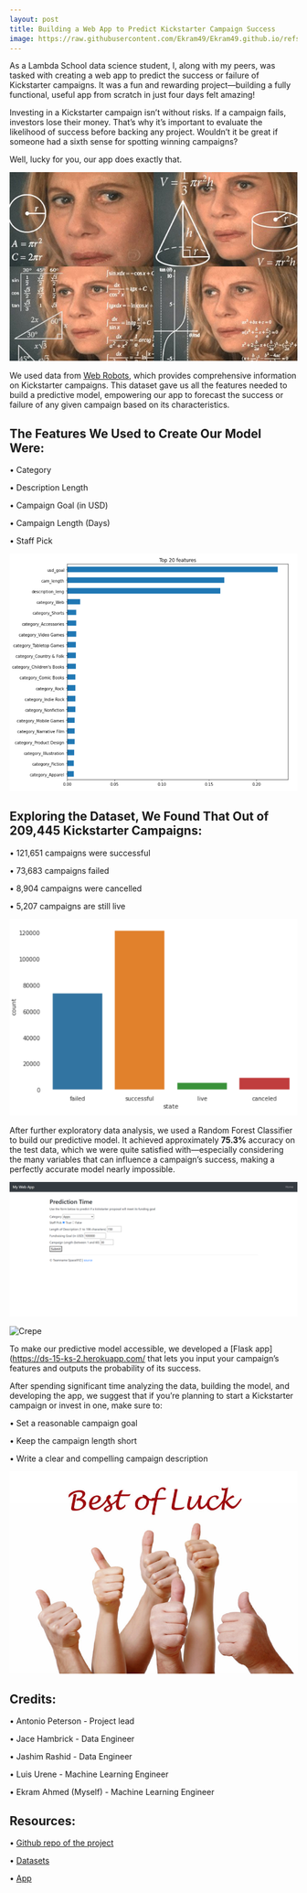 ```yaml
---
layout: post
title: Building a Web App to Predict Kickstarter Campaign Success
image: https://raw.githubusercontent.com/Ekram49/Ekram49.github.io/refs/heads/master/img/Kickstarter/kickstarter-logo.jpg
---
```

As a Lambda School data science student, I, along with my peers, was tasked with creating a web app to predict the success or failure of Kickstarter campaigns. It was a fun and rewarding project—building a fully functional, useful app from scratch in just four days felt amazing!

Investing in a Kickstarter campaign isn’t without risks. If a campaign fails, investors lose their money. That’s why it’s important to evaluate the likelihood of success before backing any project. Wouldn’t it be great if someone had a sixth sense for spotting winning campaigns?

Well, lucky for you, our app does exactly that.

![Crepe](https://raw.githubusercontent.com/Ekram49/Ekram49.github.io/refs/heads/master/img/Kickstarter/thinking.jpg)

We used data from [Web Robots](https://webrobots.io/kickstarter-datasets/), which provides comprehensive information on Kickstarter campaigns. This dataset gave us all the features needed to build a predictive model, empowering our app to forecast the success or failure of any given campaign based on its characteristics.

## The Features We Used to Create Our Model Were:

•	Category

•	Description Length

•	Campaign Goal (in USD)

•	Campaign Length (Days)

•	Staff Pick

![Crepe](https://raw.githubusercontent.com/Ekram49/Ekram49.github.io/refs/heads/master/img/Kickstarter/feature%20importances.PNG)

## Exploring the Dataset, We Found That Out of 209,445 Kickstarter Campaigns:


•	121,651 campaigns were successful

•	73,683 campaigns failed

•	8,904 campaigns were cancelled

•	5,207 campaigns are still live

![creep](https://raw.githubusercontent.com/Ekram49/Ekram49.github.io/refs/heads/master/img/Kickstarter/state.PNG)

After further exploratory data analysis, we used a Random Forest Classifier to build our predictive model. It achieved approximately **75.3%** accuracy on the test data, which we were quite satisfied with—especially considering the many variables that can influence a campaign’s success, making a perfectly accurate model nearly impossible.

![Crepe](https://raw.githubusercontent.com/Ekram49/Ekram49.github.io/refs/heads/master/img/Kickstarter/app-1.PNG)

![Crepe](https://raw.githubusercontent.com/Ekram49/Ekram49.github.io/refs/heads/master/img/Kickstarter/feature%20importances.jpg/app-2.PNG)

To make our predictive model accessible, we developed a [Flask app](https://ds-15-ks-2.herokuapp.com/ that lets you input your campaign’s features and outputs the probability of its success.

After spending significant time analyzing the data, building the model, and developing the app, we suggest that if you’re planning to start a Kickstarter campaign or invest in one, make sure to:

•	Set a reasonable campaign goal

•	Keep the campaign length short

•	Write a clear and compelling campaign description

![Crepe](https://raw.githubusercontent.com/Ekram49/Ekram49.github.io/refs/heads/master/img/Kickstarter/best-of-luck-picture-with-thumb.jpg)

## Credits:

•	Antonio Peterson - Project lead

•	Jace Hambrick - Data Engineer

•	Jashim Rashid - Data Engineer

•	Luis Urene - Machine Learning Engineer

•	Ekram Ahmed (Myself) - Machine Learning Engineer

## Resources:

•	[Github repo of the project](https://github.com/Build-Week-Kickstarter-Success-2/DS)

•	[Datasets](https://webrobots.io/kickstarter-datasets/)

•	[App](https://ds-15-ks-2.herokuapp.com/)
